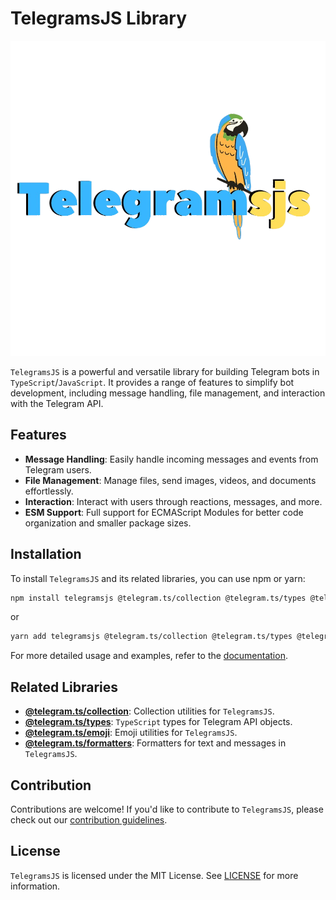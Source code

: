 # TelegramsJS Library

![TelegramJS Logo](../public/telegramsjs.png)

`TelegramsJS` is a powerful and versatile library for building Telegram bots in `TypeScript`/`JavaScript`. It provides a range of features to simplify bot development, including message handling, file management, and interaction with the Telegram API.

## Features

- **Message Handling**: Easily handle incoming messages and events from Telegram users.
- **File Management**: Manage files, send images, videos, and documents effortlessly.
- **Interaction**: Interact with users through reactions, messages, and more.
- **ESM Support**: Full support for ECMAScript Modules for better code organization and smaller package sizes.

## Installation

To install `TelegramsJS` and its related libraries, you can use npm or yarn:

```bash
npm install telegramsjs @telegram.ts/collection @telegram.ts/types @telegram.ts/emoji @telegram.ts/formatters
```

or

```bash
yarn add telegramsjs @telegram.ts/collection @telegram.ts/types @telegram.ts/emoji @telegram.ts/formatters
```

For more detailed usage and examples, refer to the [documentation](#).

## Related Libraries

- **[@telegram.ts/collection](https://github.com/telegramjs/collection)**: Collection utilities for `TelegramsJS`.
- **[@telegram.ts/types](https://github.com/telegramjs/types)**: `TypeScript` types for Telegram API objects.
- **[@telegram.ts/emoji](https://github.com/telegramjs/emoji)**: Emoji utilities for `TelegramsJS`.
- **[@telegram.ts/formatters](https://github.com/telegramjs/formatters)**: Formatters for text and messages in `TelegramsJS`.

## Contribution

Contributions are welcome! If you'd like to contribute to `TelegramsJS`, please check out our [contribution guidelines](CONTRIBUTING.md).

## License

`TelegramsJS` is licensed under the MIT License. See [LICENSE](../LICENSE) for more information.
